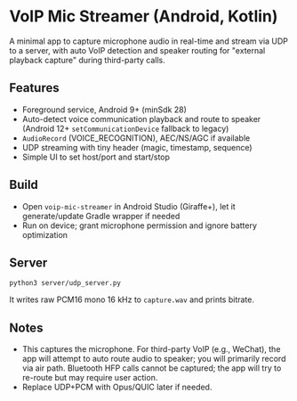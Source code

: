# VoIP Mic Streamer (Android, Kotlin)

A minimal app to capture microphone audio in real-time and stream via UDP to a server, with auto VoIP detection and speaker routing for "external playback capture" during third-party calls.

## Features
- Foreground service, Android 9+ (minSdk 28)
- Auto-detect voice communication playback and route to speaker (Android 12+ `setCommunicationDevice` fallback to legacy)
- `AudioRecord` (VOICE_RECOGNITION), AEC/NS/AGC if available
- UDP streaming with tiny header (magic, timestamp, sequence)
- Simple UI to set host/port and start/stop

## Build
- Open `voip-mic-streamer` in Android Studio (Giraffe+), let it generate/update Gradle wrapper if needed
- Run on device; grant microphone permission and ignore battery optimization

## Server
```
python3 server/udp_server.py
```
It writes raw PCM16 mono 16 kHz to `capture.wav` and prints bitrate.

## Notes
- This captures the microphone. For third-party VoIP (e.g., WeChat), the app will attempt to auto route audio to speaker; you will primarily record via air path. Bluetooth HFP calls cannot be captured; the app will try to re-route but may require user action.
- Replace UDP+PCM with Opus/QUIC later if needed.